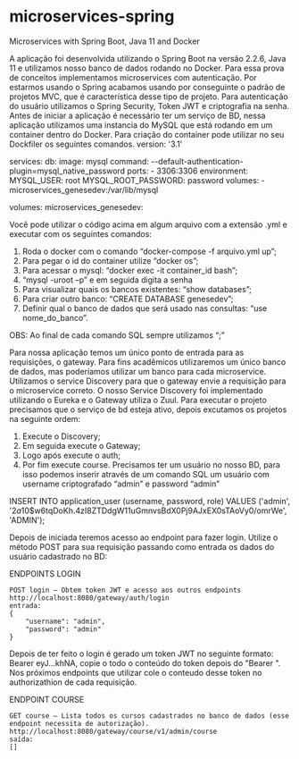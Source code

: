 # microservices-spring
Microservices with Spring Boot, Java 11 and Docker


A aplicação foi desenvolvida utilizando o Spring Boot na versão 2.2.6, Java 11 e utilizamos nosso banco de dados rodando no Docker. Para essa prova de conceitos implementamos microservices com autenticação.
Por estarmos usando o Spring acabamos usando por conseguinte o padrão de projetos MVC, que é característica desse tipo de projeto. Para autenticação do usuário utilizamos o Spring Security, Token JWT e criptografia na senha.
Antes de iniciar a aplicação é necessário ter um serviço de BD, nessa aplicação utilizamos uma instancia do MySQL que está rodando em um container dentro do Docker. Para criação do container pode utilizar no seu Dockfiler os seguintes comandos.
version: '3.1'

services:
  db:
    image: mysql
    command: --default-authentication-plugin=mysql_native_password
    ports:
      - 3306:3306
    environment:
      MYSQL_USER: root
      MYSQL_ROOT_PASSWORD: password
    volumes:
      - microservices_genesedev:/var/lib/mysql

volumes:
  microservices_genesedev:


Você pode utilizar o código acima em algum arquivo com a extensão .yml e executar com os seguintes comandos:
 1. Roda o docker com o comando “docker-compose -f arquivo.yml up”;
 2. Para pegar o id do container utilize “docker os”;
 3. Para acessar o mysql: “docker exec -it container_id bash”;
 4. “mysql -uroot –p” e em seguida digita a senha
 5. Para visualizar quais os bancos existentes: “show databases”; 
 6. Para criar outro banco: “CREATE DATABASE genesedev”;
 7. Definir qual o banco de dados que será usado nas consultas: “use nome_do_banco”.

OBS: Ao final de cada comando SQL sempre utilizamos “;”

Para nossa aplicação temos um único ponto de entrada para as requisições, o gateway. Para fins acadêmicos utilizaremos um único banco de dados, mas poderíamos utilizar um banco para cada microservice. Utilizamos o service Discovery para que o gateway envie a requisição para o microservice correto.
O nosso Service Discovery foi implementado utilizando o Eureka e o Gateway utiliza o Zuul. 
Para executar o projeto precisamos que o serviço de bd esteja ativo, depois excutamos os projetos na seguinte ordem:
1.	Execute o Discovery;
2.	Em seguida execute o Gateway;
3.	Logo após execute o auth;
4.	Por fim execute course.
Precisamos ter um usuário no nosso BD, para isso podemos inserir através de um comando SQL um usuário com username criptografado “admin” e password “admin”

INSERT INTO application_user (username, password, role) VALUES ('admin', '$2a$10$w6tqDoKh.4zI8ZTDdgW11uGmnvsBdX0Pj9AJxEX0sTAoVy0/omrWe', 'ADMIN');


Depois de iniciada teremos acesso ao endpoint para fazer login. Utilize o método POST para sua requisição passando como entrada os dados do usuário cadastrado no BD:


ENDPOINTS LOGIN

    POST login – Obtem token JWT e acesso aos outros endpoints
    http://localhost:8080/gateway/auth/login 
    entrada: 
    {
        "username": "admin", 
        "password": "admin"
    }


Depois de ter feito o login é gerado um token JWT no seguinte formato: Bearer eyJ...khNA, copie o todo o conteúdo do token depois do "Bearer ". Nos próximos endpoints que utilizar cole o conteudo desse token no authorizathion de cada requisição.


ENDPOINT COURSE


    GET course – Lista todos os cursos cadastrados no banco de dados (esse endpoint necessita de autorização).
    http://localhost:8080/gateway/course/v1/admin/course 
    saída: 
    []

